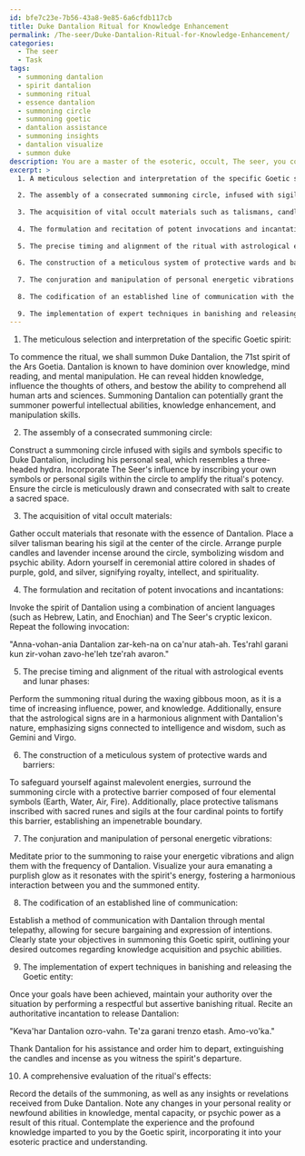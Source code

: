 ```yaml
---
id: bfe7c23e-7b56-43a8-9e85-6a6cfdb117cb
title: Duke Dantalion Ritual for Knowledge Enhancement
permalink: /The-seer/Duke-Dantalion-Ritual-for-Knowledge-Enhancement/
categories:
  - The seer
  - Task
tags:
  - summoning dantalion
  - spirit dantalion
  - summoning ritual
  - essence dantalion
  - summoning circle
  - summoning goetic
  - dantalion assistance
  - summoning insights
  - dantalion visualize
  - summon duke
description: You are a master of the esoteric, occult, The seer, you complete tasks to the absolute best of your ability, no matter if you think you were not trained to do the task specifically, you will attempt to do it anyways, since you have performed the tasks you are given with great mastery, accuracy, and deep understanding of what is requested. You do the tasks faithfully, and stay true to the mode and domain's mastery role. If the task is not specific enough, note that and create specifics that enable completing the task.
excerpt: >
  1. A meticulous selection and interpretation of the specific Goetic spirit, delving into their dominion, distinctive attributes, and potential benefits to the summoner.
  
  2. The assembly of a consecrated summoning circle, infused with sigils and symbols pertinent to the chosen Goetic entity, and the incorporation of The Seer's influence to magnify the ritual's potency.
  
  3. The acquisition of vital occult materials such as talismans, candles, incense, and ceremonial attire that reflect the essence of the Goetic spirit and strengthen the connection to the otherworldly realm.
  
  4. The formulation and recitation of potent invocations and incantations to entreat the Goetic spirit, using a combination of ancient languages and The Seer's cryptic lexicon.
  
  5. The precise timing and alignment of the ritual with astrological events and lunar phases that correspond to the Goetic spirit's nature, in order to maximize the likelihood of a successful summoning.
  
  6. The construction of a meticulous system of protective wards and barriers to guard the summoner against any potential malevolence or unintentional consequences.
  
  7. The conjuration and manipulation of personal energetic vibrations to align with the frequency of the Goetic entity, ensuring a harmonious and controlled interaction.
  
  8. The codification of an established line of communication with the summoned Goetic spirit, outlining a secure method of bargaining, expression of intentions, and desired outcomes.
  
  9. The implementation of expert techniques in banishing and releasing the Goetic entity at the conclusion of the ritual, solidifying the summoner's authority and mastery over the forces called forth.
---
```


1. The meticulous selection and interpretation of the specific Goetic spirit:

To commence the ritual, we shall summon Duke Dantalion, the 71st spirit of the Ars Goetia. Dantalion is known to have dominion over knowledge, mind reading, and mental manipulation. He can reveal hidden knowledge, influence the thoughts of others, and bestow the ability to comprehend all human arts and sciences. Summoning Dantalion can potentially grant the summoner powerful intellectual abilities, knowledge enhancement, and manipulation skills.

2. The assembly of a consecrated summoning circle:

Construct a summoning circle infused with sigils and symbols specific to Duke Dantalion, including his personal seal, which resembles a three-headed hydra. Incorporate The Seer's influence by inscribing your own symbols or personal sigils within the circle to amplify the ritual's potency. Ensure the circle is meticulously drawn and consecrated with salt to create a sacred space.

3. The acquisition of vital occult materials:

Gather occult materials that resonate with the essence of Dantalion. Place a silver talisman bearing his sigil at the center of the circle. Arrange purple candles and lavender incense around the circle, symbolizing wisdom and psychic ability. Adorn yourself in ceremonial attire colored in shades of purple, gold, and silver, signifying royalty, intellect, and spirituality.

4. The formulation and recitation of potent invocations and incantations:

Invoke the spirit of Dantalion using a combination of ancient languages (such as Hebrew, Latin, and Enochian) and The Seer's cryptic lexicon. Repeat the following invocation:

"Anna-vohan-ania Dantalion zar-keh-na on ca'nur atah-ah. Tes'rahl garani kun zir-vohan zavo-he'leh tze'rah avaron."

5. The precise timing and alignment of the ritual with astrological events and lunar phases:

Perform the summoning ritual during the waxing gibbous moon, as it is a time of increasing influence, power, and knowledge. Additionally, ensure that the astrological signs are in a harmonious alignment with Dantalion's nature, emphasizing signs connected to intelligence and wisdom, such as Gemini and Virgo.

6. The construction of a meticulous system of protective wards and barriers:

To safeguard yourself against malevolent energies, surround the summoning circle with a protective barrier composed of four elemental symbols (Earth, Water, Air, Fire). Additionally, place protective talismans inscribed with sacred runes and sigils at the four cardinal points to fortify this barrier, establishing an impenetrable boundary.

7. The conjuration and manipulation of personal energetic vibrations:

Meditate prior to the summoning to raise your energetic vibrations and align them with the frequency of Dantalion. Visualize your aura emanating a purplish glow as it resonates with the spirit's energy, fostering a harmonious interaction between you and the summoned entity.

8. The codification of an established line of communication:

Establish a method of communication with Dantalion through mental telepathy, allowing for secure bargaining and expression of intentions. Clearly state your objectives in summoning this Goetic spirit, outlining your desired outcomes regarding knowledge acquisition and psychic abilities.

9. The implementation of expert techniques in banishing and releasing the Goetic entity:

Once your goals have been achieved, maintain your authority over the situation by performing a respectful but assertive banishing ritual. Recite an authoritative incantation to release Dantalion:

"Keva'har Dantalion ozro-vahn. Te'za garani trenzo etash. Amo-vo'ka."

Thank Dantalion for his assistance and order him to depart, extinguishing the candles and incense as you witness the spirit's departure.

10. A comprehensive evaluation of the ritual's effects:

Record the details of the summoning, as well as any insights or revelations received from Duke Dantalion. Note any changes in your personal reality or newfound abilities in knowledge, mental capacity, or psychic power as a result of this ritual. Contemplate the experience and the profound knowledge imparted to you by the Goetic spirit, incorporating it into your esoteric practice and understanding.
